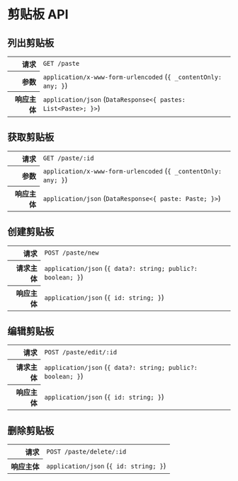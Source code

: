 # 剪贴板 API

## 列出剪贴板

<table>
  <tr>
    <th align="right">请求</th>
    <td><code>GET /paste</code></td>
  </tr>
  <tr>
    <th align="right">参数</th>
    <td><code>application/x-www-form-urlencoded</code> (<code>{ _contentOnly: any; }</code>)</td>
  </tr>
  <tr>
    <th align="right">响应主体</th>
    <td><code>application/json</code> (<code>DataResponse&lt;{ pastes: List&lt;Paste&gt;; }&gt;</code>)</td>
  </tr>
</table>

## 获取剪贴板

<table>
  <tr>
    <th align="right">请求</th>
    <td><code>GET /paste/:id</code></td>
  </tr>
  <tr>
    <th align="right">参数</th>
    <td><code>application/x-www-form-urlencoded</code> (<code>{ _contentOnly: any; }</code>)</td>
  </tr>
  <tr>
    <th align="right">响应主体</th>
    <td><code>application/json</code> (<code>DataResponse&lt;{ paste: Paste; }&gt;</code>)</td>
  </tr>
</table>

## 创建剪贴板

<table>
  <tr>
    <th align="right">请求</th>
    <td><code>POST /paste/new</code></td>
  </tr>
  <tr>
    <th align="right">请求主体</th>
    <td><code>application/json</code> (<code>{ data?: string; public?: boolean; }</code>)</td>
  </tr>
  <tr>
    <th align="right">响应主体</th>
    <td><code>application/json</code> (<code>{ id: string; }</code>)</td>
  </tr>
</table>

## 编辑剪贴板

<table>
  <tr>
    <th align="right">请求</th>
    <td><code>POST /paste/edit/:id</code></td>
  </tr>
  <tr>
    <th align="right">请求主体</th>
    <td><code>application/json</code> (<code>{ data?: string; public?: boolean; }</code>)</td>
  </tr>
  <tr>
    <th align="right">响应主体</th>
    <td><code>application/json</code> (<code>{ id: string; }</code>)</td>
  </tr>
</table>

## 删除剪贴板

<table>
  <tr>
    <th align="right">请求</th>
    <td><code>POST /paste/delete/:id</code></td>
  </tr>
  <tr>
    <th align="right">响应主体</th>
    <td><code>application/json</code> (<code>{ id: string; }</code>)</td>
  </tr>
</table>
